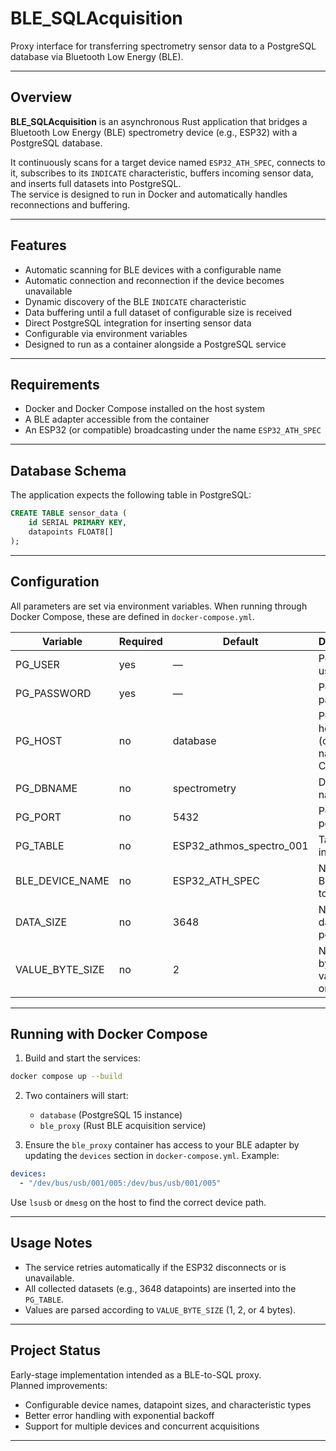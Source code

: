 # BLE_SQLAcquisition

Proxy interface for transferring spectrometry sensor data to a PostgreSQL database via Bluetooth Low Energy (BLE).

---

## Overview

**BLE_SQLAcquisition** is an asynchronous Rust application that bridges a Bluetooth Low Energy (BLE) spectrometry device (e.g., ESP32) with a PostgreSQL database.

It continuously scans for a target device named `ESP32_ATH_SPEC`, connects to it, subscribes to its `INDICATE` characteristic, buffers incoming sensor data, and inserts full datasets into PostgreSQL.  
The service is designed to run in Docker and automatically handles reconnections and buffering.

---

## Features

- Automatic scanning for BLE devices with a configurable name  
- Automatic connection and reconnection if the device becomes unavailable  
- Dynamic discovery of the BLE `INDICATE` characteristic  
- Data buffering until a full dataset of configurable size is received  
- Direct PostgreSQL integration for inserting sensor data  
- Configurable via environment variables  
- Designed to run as a container alongside a PostgreSQL service  

---

## Requirements

- Docker and Docker Compose installed on the host system  
- A BLE adapter accessible from the container  
- An ESP32 (or compatible) broadcasting under the name `ESP32_ATH_SPEC`  

---

## Database Schema

The application expects the following table in PostgreSQL:

```sql
CREATE TABLE sensor_data (
    id SERIAL PRIMARY KEY,
    datapoints FLOAT8[]
);
```

---

## Configuration

All parameters are set via environment variables. When running through Docker Compose, these are defined in `docker-compose.yml`.

| Variable           | Required | Default        | Description |
|-------------------|----------|----------------|-------------|
| PG_USER            | yes      | —              | PostgreSQL username |
| PG_PASSWORD        | yes      | —              | PostgreSQL password |
| PG_HOST            | no       | database       | PostgreSQL host (container name in Compose) |
| PG_DBNAME          | no       | spectrometry   | Database name |
| PG_PORT            | no       | 5432           | PostgreSQL port |
| PG_TABLE           | no       | ESP32_athmos_spectro_001 | Table to insert data |
| BLE_DEVICE_NAME    | no       | ESP32_ATH_SPEC | Name of BLE device to connect |
| DATA_SIZE          | no       | 3648           | Number of datapoints per dataset |
| VALUE_BYTE_SIZE    | no       | 2              | Number of bytes per value (1, 2, or 4) |

---

## Running with Docker Compose

1. Build and start the services:

```bash
docker compose up --build
```

2. Two containers will start:
   - `database` (PostgreSQL 15 instance)
   - `ble_proxy` (Rust BLE acquisition service)

3. Ensure the `ble_proxy` container has access to your BLE adapter by updating the `devices` section in `docker-compose.yml`. Example:

```yaml
devices:
  - "/dev/bus/usb/001/005:/dev/bus/usb/001/005"
```

Use `lsusb` or `dmesg` on the host to find the correct device path.

---

## Usage Notes

- The service retries automatically if the ESP32 disconnects or is unavailable.  
- All collected datasets (e.g., 3648 datapoints) are inserted into the `PG_TABLE`.  
- Values are parsed according to `VALUE_BYTE_SIZE` (1, 2, or 4 bytes).  

---

## Project Status

Early-stage implementation intended as a BLE-to-SQL proxy.  
Planned improvements:

- Configurable device names, datapoint sizes, and characteristic types  
- Better error handling with exponential backoff  
- Support for multiple devices and concurrent acquisitions  

---

